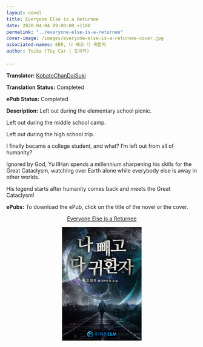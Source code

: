 ```yaml
---
layout: novel
title: Everyone Else is a Returnee
date: 2020-04-04 09:00:00 +1100
permalink: "../everyone-else-is-a-returnee"
cover-image: /images/everyone-else-is-a-returnee-cover.jpg
associated-names: EER, 나 빼고 다 귀환자
author: Toika (Toy Car | 토이카)

---
```


<b>Translator:</b> <a href="https://kobatochan.com/korean-novels/everyone-else-is-a-returnee/" target="_blank" rel="noopener">KobatoChanDaiSuki</a>

<b>Translation Status:</b> Completed

<b>ePub Status:</b> Completed

<b>Description:</b> Left out during the elementary school picnic.

Left out during the middle school camp.

Left out during the high school trip.

I finally became a college student, and what? I’m left out from all of humanity?

Ignored by God, Yu IlHan spends a millennium sharpening his skills for the Great Cataclysm, watching over Earth alone while everybody else is away in other worlds.

His legend starts after humanity comes back and meets the Great Cataclysm!

<b>ePubs:</b> To download the ePub, click on the title of the novel or the cover.

<p style="text-align: center;"><a href="http://gestyy.com/w9laaE" target="_blank" rel="noopener">Everyone Else is a Returnee</a></p>

<p style="text-align: center;"><a href="http://gestyy.com/w9laaE" target="_blank" rel="noopener"><img src="/images/everyone-else-is-a-returnee-cover.jpg" height="300"></a></p>
